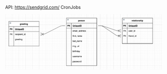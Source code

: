 <!-- @format -->

API: https://sendgrid.com/
CronJobs

![image of database](static/images/SQL_Database.png)
